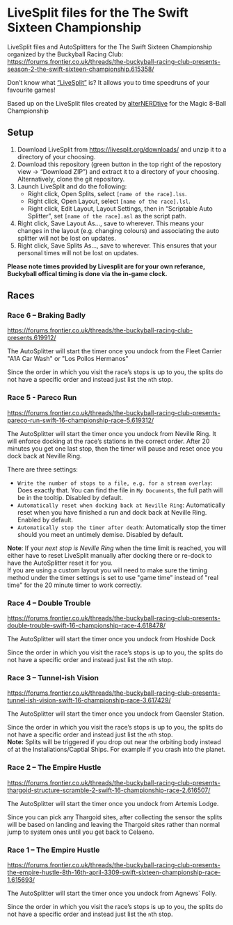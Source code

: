 # LiveSplit files for the The Swift Sixteen Championship

LiveSplit files and AutoSplitters for the The Swift Sixteen Championship organized by the Buckyball Racing Club: <https://forums.frontier.co.uk/threads/the-buckyball-racing-club-presents-season-2-the-swift-sixteen-championship.615358/>

Don’t know what [“LiveSplit”](https://livesplit.org) is? It allows you to time speedruns of your favourite games!

Based up on the LiveSplit files created by [alterNERDtive](https://github.com/alterNERDtive/LiveSplit-Elite-Magic-8-Ball-Championship) for the Magic 8-Ball Championship 

## Setup

1. Download LiveSplit from <https://livesplit.org/downloads/> and unzip it to a directory of your choosing.
2. Download this repository (green button in the top right of the repostory view → “Download ZIP”) and extract it to a directory of your choosing. Alternatively, clone the git repository.
3. Launch LiveSplit and do the following:
   - Right click, Open Splits, select `[name of the race].lss`.
   - Right click, Open Layout, select `[name of the race].lsl`.
   - Right click, Edit Layout, Layout Settings, then in “Scriptable Auto Splitter”, set `[name of the race].asl` as the script path.
4. Right click, Save Layout As…, save to wherever. This means your changes in the layout (e.g. changing colours) and associating the auto splitter will not be lost on updates.
5. Right click, Save Splits As…, save to wherever. This ensures that your personal times will not be lost on updates.

**Please note times provided by Livesplit are for your own referance, Buckyball offical timing is done via the in-game clock.**


## Races

### Race 6 – Braking Badly

<https://forums.frontier.co.uk/threads/the-buckyball-racing-club-presents.619912/>

The AutoSplitter will start the timer once you undock from the Fleet Carrier "A1A Car Wash" or "Los Pollos Hermanos"

Since the order in which you visit the race’s stops is up to you, the splits do not have a specific order and instead just list the `n`th stop.


### Race 5 - Pareco Run

<https://forums.frontier.co.uk/threads/the-buckyball-racing-club-presents-pareco-run-swift-16-championship-race-5.619312/>

The AutoSplitter will start the timer once you undock from Neville Ring. It will enforce docking at the race’s stations in the correct order. After 20 minutes you get one last stop, then the timer will pause and reset once you dock back at Neville Ring.

There are three settings:

- `Write the number of stops to a file, e.g. for a stream overlay`: Does exactly that. You can find the file in `My Documents`, the full path will be in the tooltip. Disabled by default.
- `Automatically reset when docking back at Neville Ring`: Automatically reset when you have finished a run and dock back at Neville Ring. Enabled by default.
- `Automatically stop the timer after death`: Automatically stop the timer should you meet an untimely demise. Disabled by default.

**Note**: If your _next stop is Neville Ring_ when the time limit is reached, you will either have to reset LiveSplit manually after docking there or re-dock to have the AutoSplitter reset it for you.  
If you are using a custom layout you will need to make sure the timing method under the timer settings is set to use "game time" instead of "real time" for the 20 minute timer to work correctly.

### Race 4 – Double Trouble

<https://forums.frontier.co.uk/threads/the-buckyball-racing-club-presents-double-trouble-swift-16-championship-race-4.618478/>

The AutoSplitter will start the timer once you undock from Hoshide Dock 

Since the order in which you visit the race’s stops is up to you, the splits do not have a specific order and instead just list the `n`th stop.

### Race 3 – Tunnel-ish Vision

<https://forums.frontier.co.uk/threads/the-buckyball-racing-club-presents-tunnel-ish-vision-swift-16-championship-race-3.617429/>

The AutoSplitter will start the timer once you undock from Gaensler Station. 

Since the order in which you visit the race’s stops is up to you, the splits do not have a specific order and instead just list the `n`th stop.  
**Note:** Splits will be triggered if you drop out near the orbiting body instead of at the Installations/Captial Ships. For example if you crash into the planet.

### Race 2 – The Empire Hustle

<https://forums.frontier.co.uk/threads/the-buckyball-racing-club-presents-thargoid-structure-scramble-2-swift-16-championship-race-2.616507/>

The AutoSplitter will start the timer once you undock from Artemis Lodge.

Since you can pick any Thargoid sites, after collecting the sensor the splits will be based on landing and leaving the Thargoid sites rather than normal jump to system ones until you get back to Celaeno.


### Race 1 – The Empire Hustle

<https://forums.frontier.co.uk/threads/the-buckyball-racing-club-presents-the-empire-hustle-8th-16th-april-3309-swift-sixteen-championship-race-1.615693/>

The AutoSplitter will start the timer once you undock from Agnews` Folly. 

Since the order in which you visit the race’s stops is up to you, the splits do not have a specific order and instead just list the `n`th stop.



